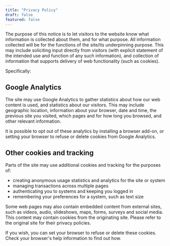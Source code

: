 ```yaml
---
title: "Privacy Policy"
draft: false
featured: false
---
```


The purpose of this notice is to let visitors to the website know what information is collected about them, and for what purpose. All information collected will be for the functions of the site/its underpinning purpose. This may include soliciting input directly from visitors (with explicit statement of the intended use and function of any such information), and collection of information that supports delivery of web functionality (such as cookies). 

Specifically:

## Google Analytics

The site may use Google Analytics to gather statistics about how our web content is used, and statistics about our visitors. This may include geographic location, information about your browser, date and time, the previous site you visited, which pages and for how long you browsed, and other relevant information. 

It is possible to opt out of these analytics by installing a browser add-on, or setting your browser to refuse or delete cookies from Google Analytics. 

## Other cookies and tracking

Parts of the site may use additional cookies and tracking for the purposes of:

* creating anonymous usage statistics and analytics for the site or system
* managing transactions across multiple pages
* authenticating you to systems and keeping you logged in
* remembering your preferences for a system, such as text size

Some web pages may also contain embedded content from external sites, such as videos, audio, slideshows, maps, forms, surveys and social media. This content may contain cookies from the originating site. Please refer to the original site for their privacy policies.

If you wish, you can set your browser to refuse or delete these cookies. Check your browser's help information to find out how.